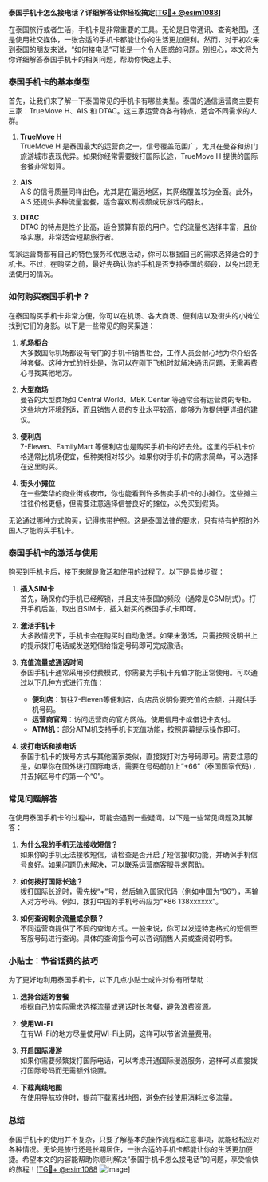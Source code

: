 **泰国手机卡怎么接电话？详细解答让你轻松搞定[[TG💪+ @esim1088](https://t.me/s/esim1088)]**

在泰国旅行或者生活，手机卡是非常重要的工具。无论是日常通讯、查询地图，还是使用社交媒体，一张合适的手机卡都能让你的生活更加便利。然而，对于初次来到泰国的朋友来说，“如何接电话”可能是一个令人困惑的问题。别担心，本文将为你详细解答泰国手机卡的相关问题，帮助你快速上手。

### 泰国手机卡的基本类型

首先，让我们来了解一下泰国常见的手机卡有哪些类型。泰国的通信运营商主要有三家：TrueMove H、AIS 和 DTAC。这三家运营商各有特点，适合不同需求的人群。

1. **TrueMove H**  
   TrueMove H 是泰国最大的运营商之一，信号覆盖范围广，尤其在曼谷和热门旅游城市表现优异。如果你经常需要拨打国际长途，TrueMove H 提供的国际套餐非常划算。

2. **AIS**  
   AIS 的信号质量同样出色，尤其是在偏远地区，其网络覆盖较为全面。此外，AIS 还提供多种流量套餐，适合喜欢刷视频或玩游戏的朋友。

3. **DTAC**  
   DTAC 的特点是性价比高，适合预算有限的用户。它的流量包选择丰富，且价格实惠，非常适合短期旅行者。

每家运营商都有自己的特色服务和优惠活动，你可以根据自己的需求选择适合的手机卡。不过，在购买之前，最好先确认你的手机是否支持泰国的频段，以免出现无法使用的情况。

### 如何购买泰国手机卡？

在泰国购买手机卡非常方便，你可以在机场、各大商场、便利店以及街头的小摊位找到它们的身影。以下是一些常见的购买渠道：

1. **机场柜台**  
   大多数国际机场都设有专门的手机卡销售柜台，工作人员会耐心地为你介绍各种套餐。这种方式的好处是，你可以在刚下飞机时就解决通讯问题，无需再费心寻找其他地方。

2. **大型商场**  
   曼谷的大型商场如 Central World、MBK Center 等通常会有运营商的专柜。这些地方环境舒适，而且销售人员的专业水平较高，能够为你提供更详细的建议。

3. **便利店**  
   7-Eleven、FamilyMart 等便利店也是购买手机卡的好去处。这里的手机卡价格通常比机场便宜，但种类相对较少。如果你对手机卡的需求简单，可以选择在这里购买。

4. **街头小摊位**  
   在一些繁华的商业街或夜市，你也能看到许多售卖手机卡的小摊位。这些摊主往往价格更低，但需要注意选择信誉良好的摊位，以免买到假货。

无论通过哪种方式购买，记得携带护照。这是泰国法律的要求，只有持有护照的外国人才能购买手机卡。

### 泰国手机卡的激活与使用

购买到手机卡后，接下来就是激活和使用的过程了。以下是具体步骤：

1. **插入SIM卡**  
   首先，确保你的手机已经解锁，并且支持泰国的频段（通常是GSM制式）。打开手机后盖，取出旧SIM卡，插入新买的泰国手机卡即可。

2. **激活手机卡**  
   大多数情况下，手机卡会在购买时自动激活。如果未激活，只需按照说明书上的提示拨打电话或发送短信给指定号码即可完成激活。

3. **充值流量或通话时间**  
   泰国手机卡通常采用预付费模式，你需要为手机卡充值才能正常使用。可以通过以下几种方式进行充值：
   - **便利店**：前往7-Eleven等便利店，向店员说明你要充值的金额，并提供手机号码。
   - **运营商官网**：访问运营商的官方网站，使用信用卡或借记卡支付。
   - **ATM机**：部分ATM机支持手机卡充值功能，按照屏幕提示操作即可。

4. **拨打电话和接电话**  
   泰国手机卡的拨号方式与其他国家类似，直接拨打对方号码即可。需要注意的是，如果你在国外拨打国际电话，需要在号码前加上“+66”（泰国国家代码），并去掉区号中的第一个“0”。

### 常见问题解答

在使用泰国手机卡的过程中，可能会遇到一些疑问。以下是一些常见问题及其解答：

1. **为什么我的手机无法接收短信？**  
   如果你的手机无法接收短信，请检查是否开启了短信接收功能，并确保手机信号良好。如果问题仍未解决，可以联系运营商客服寻求帮助。

2. **如何拨打国际长途？**  
   拨打国际长途时，需先拨“+”号，然后输入国家代码（例如中国为“86”），再输入对方号码。例如，拨打中国的手机号码应为“+86 138xxxxxx”。

3. **如何查询剩余流量或余额？**  
   不同运营商提供了不同的查询方式。一般来说，你可以发送特定格式的短信至客服号码进行查询。具体的查询指令可以咨询销售人员或查阅说明书。

### 小贴士：节省话费的技巧

为了更好地利用泰国手机卡，以下几点小贴士或许对你有所帮助：

1. **选择合适的套餐**  
   根据自己的实际需求选择流量或通话时长套餐，避免浪费资源。

2. **使用Wi-Fi**  
   在有Wi-Fi的地方尽量使用Wi-Fi上网，这样可以节省流量费用。

3. **开启国际漫游**  
   如果你需要频繁拨打国际电话，可以考虑开通国际漫游服务，这样可以直接拨打国际号码而无需额外设置。

4. **下载离线地图**  
   在使用导航软件时，提前下载离线地图，避免在线使用消耗过多流量。

### 总结

泰国手机卡的使用并不复杂，只要了解基本的操作流程和注意事项，就能轻松应对各种情况。无论是旅行还是长期居住，一张合适的手机卡都能让你的生活更加便捷。希望本文的内容能帮助你顺利解决“泰国手机卡怎么接电话”的问题，享受愉快的旅程！[[TG💪+ @esim1088](https://t.me/s/esim1088) ![Image](https://i.postimg.cc/4NQfJmqS/Snipaste-2025-05-13-00-14-12.png)]